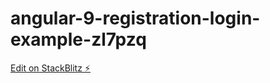 # angular-9-registration-login-example-zl7pzq

[Edit on StackBlitz ⚡️](https://stackblitz.com/edit/angular-9-registration-login-example-zl7pzq)